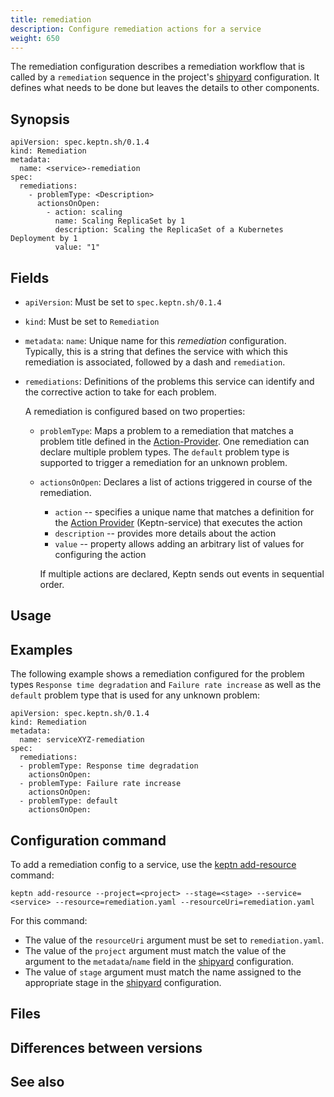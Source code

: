 ```yaml
---
title: remediation
description: Configure remediation actions for a service
weight: 650
---
```


The remediation configuration describes a remediation workflow
that is called by a `remediation` sequence in the project's [shipyard](../shipyard) configuration.
It defines what needs to be done but leaves the details to other components.

## Synopsis

    apiVersion: spec.keptn.sh/0.1.4
    kind: Remediation
    metadata:
      name: <service>-remediation
    spec:
      remediations:
        - problemType: <Description>
          actionsOnOpen:
            - action: scaling
              name: Scaling ReplicaSet by 1
              description: Scaling the ReplicaSet of a Kubernetes Deployment by 1
              value: "1"

## Fields

* `apiVersion`:
  Must be set to `spec.keptn.sh/0.1.4`

* `kind`:
  Must be set to `Remediation`

* `metadata`: `name`:
    Unique name for this *remediation* configuration.
    Typically, this is a string that defines the service with which this remediation is associated,
    followed by a dash and `remediation`.

* `remediations`:
  Definitions of the problems this service can identify
  and the corrective action to take for each problem.

  A remediation is configured based on two properties:

  * `problemType`: Maps a problem to a remediation that matches a problem title
    defined in the [Action-Provider](../action-provider).
    One remediation can declare multiple problem types.
    The `default` problem type is supported to trigger a remediation for an unknown problem.

  * `actionsOnOpen`: Declares a list of actions triggered in course of the remediation.

    * `action` -- specifies a unique name that matches a definition for the
      [Action Provider](../action-provider) (Keptn-service)
      that executes the action
    * `description` -- provides more details about the action
    * `value` -- property allows adding an arbitrary list of values for configuring the action

    If multiple actions are declared, Keptn sends out events in sequential order.

## Usage

## Examples

The following example shows a remediation configured for the problem types
`Response time degradation` and `Failure rate increase`
as well as the `default` problem type that is used for any unknown problem:

    apiVersion: spec.keptn.sh/0.1.4
    kind: Remediation
    metadata:
      name: serviceXYZ-remediation
    spec:
      remediations:
      - problemType: Response time degradation
        actionsOnOpen:
      - problemType: Failure rate increase
        actionsOnOpen:
      - problemType: default
        actionsOnOpen:

## Configuration command

To add a remediation config to a service,
use the [keptn add-resource](../../cli/commands/keptn_add-resource) command:

    keptn add-resource --project=<project> --stage=<stage> --service=<service> --resource=remediation.yaml --resourceUri=remediation.yaml

For this command:

* The value of the `resourceUri` argument must be set to `remediation.yaml`.
* The value of the `project` argument must match the value of the argument to the `metadata`/`name` field
in the [shipyard](../shipyard/) configuration.
* The value of `stage` argument must match the name assigned to the appropriate stage in the
[shipyard](../shipyard/) configuration.

## Files

## Differences between versions

## See also

